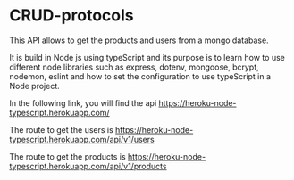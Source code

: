 # CRUD-protocols
This API allows to get the products and users from a mongo database. 

It is build in Node js using typeScript and its purpose is to learn how to use different node libraries such as express, dotenv, mongoose, bcrypt, nodemon, eslint and how to set the configuration to use typeScript in a Node project.

In the following link, you will find the api https://heroku-node-typescript.herokuapp.com/

The route to get the users is https://heroku-node-typescript.herokuapp.com/api/v1/users

The route to get the products is https://heroku-node-typescript.herokuapp.com/api/v1/products
